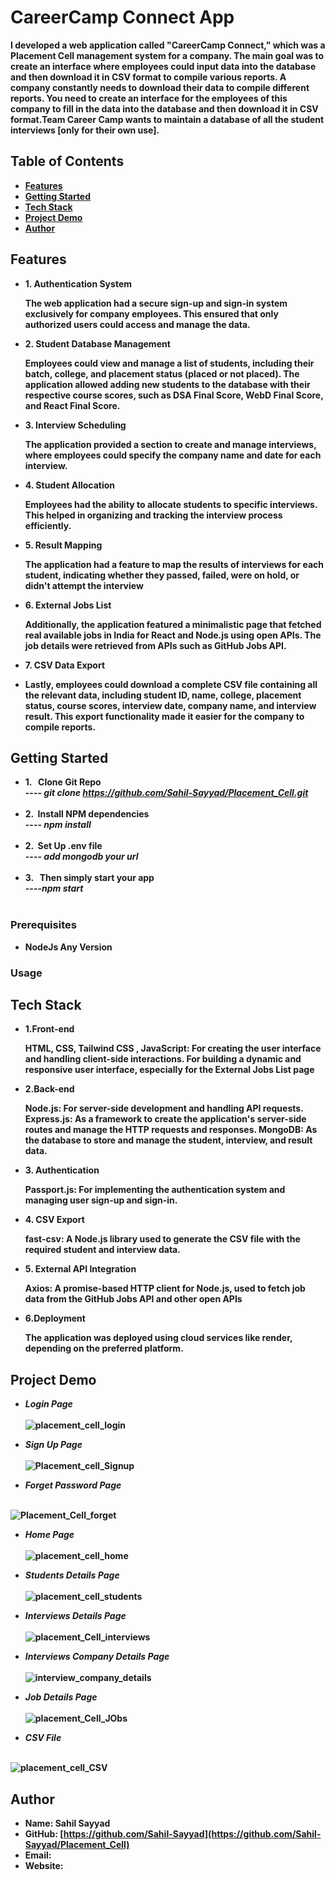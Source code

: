 # CareerCamp Connect App
  
 <b>  I developed a web application called "CareerCamp Connect," which was a Placement Cell management system for a company. The main goal was to create an interface where employees could input data into the database and then download it in CSV format to compile various reports.
 A company constantly needs to download their data to compile different reports. You need to create an
interface for the employees of this company to fill in the data into the database and then download it in CSV
format.Team Career Camp wants to maintain a database of all the student interviews [only for their own
use]. <b> 

## Table of Contents
-  <b> [Features](#features)</b>
-  <b> [Getting Started](#getting-started)</b>
-  <b> [Tech Stack](#Tech-Stack) </b>
-  <b> [Project Demo](#Project-Demo) </b>
-  <b> [Author](#Author)</b>

## Features
-  <b>1. Authentication System </b>
     <p>The web application had a secure sign-up and sign-in system exclusively for company employees. This ensured that only authorized users could access and manage the data.</p>
-  <b> 2. Student Database Management  </b>
    <p>Employees could view and manage a list of students, including their batch, college, and placement status (placed or not placed). The application allowed adding new students to the database with their respective course scores, such as DSA Final Score, WebD Final Score, and React Final Score.</p>
-  <b> 3. Interview Scheduling</b>
    <p> The application provided a section to create and manage interviews, where employees could specify the company name and date for each interview.</p>
-  <b> 4. Student Allocation </b>
    <p>Employees had the ability to allocate students to specific interviews. This helped in organizing and tracking the interview process efficiently.</p>
-  <b> 5. Result Mapping </b>
    <p>The application had a feature to map the results of interviews for each student, indicating whether they passed, failed, were on hold, or didn't attempt the interview</p>
-  <b> 6. External Jobs List </b>
   <p>Additionally, the application featured a minimalistic page that fetched real available jobs in India for React and Node.js using open APIs. The job details were retrieved from APIs such as GitHub Jobs API.</p>
-  <b> 7. CSV Data Export </b>
-  <p> Lastly, employees could download a complete CSV file containing all the relevant data, including student ID, name, college, placement status, course scores, interview date, company name, and interview result. This export functionality made it easier for the company to compile reports.</p>

## Getting Started
-  <b> 1. &nbsp; Clone Git Repo  </b>
    <br>----<i> git clone https://github.com/Sahil-Sayyad/Placement_Cell.git </i><br><br>
-  <b> 2.  &nbsp;Install NPM dependencies </b>
   <br>----<i> npm install</i> <br><br>
-  <b> 2.  &nbsp;Set Up .env file  </b>
   <br>----<i> add mongodb your url</i> <br><br>
-  <b> 3. &nbsp; Then simply start your app </b>
   <br>----<i>npm start </i><br><br>


### Prerequisites
- <b>NodeJs Any Version</b>

### Usage


## Tech Stack

-  <b> 1.Front-end </b>
    <p>HTML, CSS, Tailwind CSS , JavaScript: For creating the user interface and handling client-side interactions.
       For building a dynamic and responsive user interface, especially for the External Jobs List page</p>
- <b> 2.Back-end </b>
   <p>Node.js: For server-side development and handling API requests.
      Express.js: As a framework to create the application's server-side routes and manage the HTTP requests and responses.
      MongoDB: As the database to store and manage the student, interview, and result data.</p>
-  <b> 3. Authentication </b>
    <p>Passport.js: For implementing the authentication system and managing user sign-up and sign-in.</p>
-  <b> 4. CSV Export</b>
    <p>fast-csv: A Node.js library used to generate the CSV file with the required student and interview data.</p>
-  <b> 5. External API Integration </b>
   <p> Axios: A promise-based HTTP client for Node.js, used to fetch job data from the GitHub Jobs API and other open APIs</p>
-  <b> 6.Deployment </b>
   <p>The application was deployed using cloud services like render, depending on the preferred platform.</p>

## Project Demo
 - <b> <i> Login Page  </i></b> <br><br>
 ![placement_cell_login](https://github.com/Sahil-Sayyad/Placement_Cell/assets/96423459/c630a65a-6272-4c82-b618-b6a29137f5fa)

-  <b> <i> Sign Up  Page  </i></b> <br><br>
![Placement_cell_Signup](https://github.com/Sahil-Sayyad/Placement_Cell/assets/96423459/7695cf67-afe2-4899-b9fe-3f6e06e4c044)

-  <b> <i> Forget Password Page  </i></b> <br><br>

![Placement_Cell_forget](https://github.com/Sahil-Sayyad/Placement_Cell/assets/96423459/10010f56-0ef3-494c-bc11-03a63b8f7929)

-  <b> <i> Home Page  </i></b> <br><br>
![placement_cell_home](https://github.com/Sahil-Sayyad/Placement_Cell/assets/96423459/90576da3-65ef-4875-9fd8-9a3274a93bfc)

-  <b> <i> Students Details  Page  </i></b> <br><br>
![placement_cell_students](https://github.com/Sahil-Sayyad/Placement_Cell/assets/96423459/2d9ab7ef-9cb2-4eec-88e2-f149b7d7c75f)

-  <b> <i> Interviews Details  Page  </i></b> <br><br>
![placement_Cell_interviews](https://github.com/Sahil-Sayyad/Placement_Cell/assets/96423459/9d57cb47-5943-4eac-9091-d24447928a7a)

-  <b> <i> Interviews Company Details  Page  </i></b> <br><br>
![interview_company_details](https://github.com/Sahil-Sayyad/Placement_Cell/assets/96423459/c6870aff-001e-4d75-ad4d-56a82b89e746)

-  <b> <i> Job Details  Page  </i></b> <br><br>
![placement_Cell_JObs](https://github.com/Sahil-Sayyad/Placement_Cell/assets/96423459/b633c0d0-7e15-4a9b-8c79-8c34d5430dd8)

-  <b> <i> CSV File  </i></b> <br><br>

![placement_cell_CSV](https://github.com/Sahil-Sayyad/Placement_Cell/assets/96423459/58abc198-9f83-46c7-a33a-508ec541a669)

## Author


- Name: Sahil Sayyad
- GitHub: <a><b>[https://github.com/Sahil-Sayyad](https://github.com/Sahil-Sayyad/Placement_Cell)</a></b>
- Email: 
- Website: 
